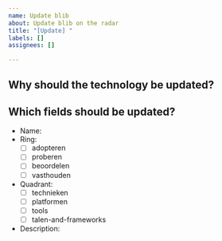 ```yaml
---
name: Update blib
about: Update blib on the radar
title: "[Update] "
labels: []
assignees: []

---
```


## Why should the technology be updated?

## Which fields should be updated?

<!-- Remove the fields that should stay the same -->

* Name:
* Ring:
  * [ ] adopteren
  * [ ] proberen
  * [ ] beoordelen
  * [ ] vasthouden
* Quadrant:
  * [ ] technieken
  * [ ] platformen
  * [ ] tools
  * [ ] talen-and-frameworks
* Description:
